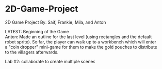 # 2D-Game-Project
2D Game Project 
By: Saif, Frankie, Mila, and Anton

LATEST: Beginning of the Game\
Anton: Made an outline for the last level (using rectangles and the default robot sprite). So far, the player can walk up to a workbench which will enter a "coin dropper" mini-game for them to make the gold pouches to distribute to the villagers afterwards.

Lab #2: collaborate to create multiple scenes
